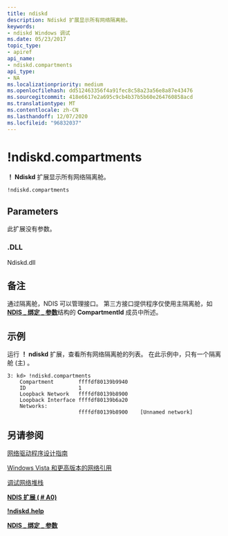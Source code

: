 ```yaml
---
title: ndiskd
description: Ndiskd 扩展显示所有网络隔离舱。
keywords:
- ndiskd Windows 调试
ms.date: 05/23/2017
topic_type:
- apiref
api_name:
- ndiskd.compartments
api_type:
- NA
ms.localizationpriority: medium
ms.openlocfilehash: dd512463356f4a91fec8c58a23a56e8a87e43476
ms.sourcegitcommit: 418e6617e2a695c9cb4b37b5b60e264760858acd
ms.translationtype: MT
ms.contentlocale: zh-CN
ms.lasthandoff: 12/07/2020
ms.locfileid: "96832037"
---
```

# <a name="ndiskdcompartments"></a>!ndiskd.compartments


**！ Ndiskd** 扩展显示所有网络隔离舱。

```console
!ndiskd.compartments 
```

## <a name="span-idparametersspanspan-idparametersspanspan-idparametersspanparameters"></a><span id="Parameters"></span><span id="parameters"></span><span id="PARAMETERS"></span>Parameters


此扩展没有参数。

### <a name="span-iddllspanspan-iddllspandll"></a><span id="DLL"></span><span id="dll"></span>.DLL

Ndiskd.dll

<a name="remarks"></a>备注
-------

通过隔离舱，NDIS 可以管理接口。 第三方接口提供程序仅使用主隔离舱，如 [**NDIS \_ 绑定 \_ 参数**](/windows-hardware/drivers/ddi/ndis/ns-ndis-_ndis_bind_parameters)结构的 **CompartmentId** 成员中所述。

<a name="examples"></a>示例
--------

运行 **！ ndiskd** 扩展，查看所有网络隔离舱的列表。 在此示例中，只有一个隔离舱 (主) 。

```console
3: kd> !ndiskd.compartments
    Compartment        ffffdf80139b9940
    ID                 1
    Loopback Network   ffffdf80139b8900
    Loopback Interface ffffdf80139b6a20
    Networks:
                       ffffdf80139b8900    [Unnamed network]
```

## <a name="span-idsee_alsospansee-also"></a><span id="see_also"></span>另请参阅


[网络驱动程序设计指南](../network/index.md)

[Windows Vista 和更高版本的网络引用](/windows-hardware/drivers/ddi/_netvista/)

[调试网络堆栈](https://channel9.msdn.com/Shows/Defrag-Tools/Defrag-Tools-175-Debugging-the-Network-Stack)

[**NDIS 扩展 ( # A0)**](ndis-extensions--ndiskd-dll-.md)

[**!ndiskd.help**](-ndiskd-help.md)

[**NDIS \_ 绑定 \_ 参数**](/windows-hardware/drivers/ddi/ndis/ns-ndis-_ndis_bind_parameters)

 

